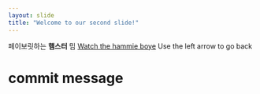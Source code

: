 ```yaml
---
layout: slide
title: "Welcome to our second slide!"
---
```

페이보릿하는 **햄스터** 밈 [Watch the hammie boye](https://youtu.be/l1heD4T8Yco)
Use the left arrow to go back

# commit message

